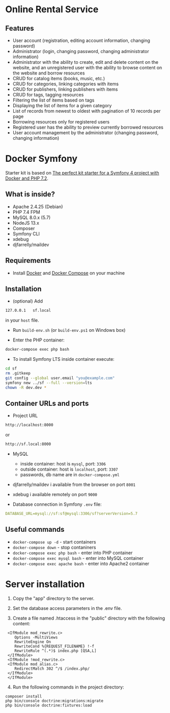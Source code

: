 # Online Rental Service

## Features

* User account (registration, editing account information, changing password)
* Administrator (login, changing password, changing administrator information)
* Administrator with the ability to create, edit and delete content on the website, and an unregistered user with the ability to browse content on the     website and borrow resources
* CRUD for catalog items (books, music, etc.)
* CRUD for categories, linking categories with items
* CRUD for publishers, linking publishers with items
* CRUD for tags, tagging resources
* Filtering the list of items based on tags
* Displaying the list of items for a given category
* List of records from newest to oldest with pagination of 10 records per page
* Borrowing resources only for registered users
* Registered user has the ability to preview currently borrowed resources
* User account management by the administrator (changing password, changing information)


# Docker Symfony

Starter kit is based on [The perfect kit starter for a Symfony 4 project with Docker and PHP 7.2](https://medium.com/@romaricp/the-perfect-kit-starter-for-a-symfony-4-project-with-docker-and-php-7-2-fda447b6bca1).

## What is inside?

* Apache 2.4.25 (Debian)
* PHP 7.4 FPM
* MySQL 8.0.x (5.7)
* NodeJS 13.x
* Composer
* Symfony CLI 
* xdebug
* djfarrelly/maildev

## Requirements

* Install [Docker](https://www.docker.com/products/docker-desktop) and [Docker Compose](https://docs.docker.com/compose/install) on your machine 

## Installation

* (optional) Add 

```bash
127.0.0.1   sf.local
```
in your `host` file.

* Run `build-env.sh` (or `build-env.ps1` on Windows box)

* Enter the PHP container:

```bash
docker-compose exec php bash
```

* To install Symfony LTS inside container execute:

```bash
cd sf
rm .gitkeep
git config --global user.email "you@example.com"
symfony new ../sf --full --version=lts
chown -R dev.dev *
```

## Container URLs and ports

* Project URL

```bash
http://localhost:8000
```

or 

```bash
http://sf.local:8000
```

* MySQL

    * inside container: host is `mysql`, port: `3306`
    * outside container: host is `localhost`, port: `3307`
    * passwords, db name are in `docker-compose.yml`
    
* djfarrelly/maildev i available from the browser on port `8001`

* xdebug i available remotely on port `9000`

* Database connection in Symfony `.env` file:
```yaml
DATABASE_URL=mysql://sf:sf@mysql:3306/sf?serverVersion=5.7
```

## Useful commands

* `docker-compose up -d` - start containers
* `docker-compose down` - stop contaniners
* `docker-compose exec php bash` - enter into PHP container
* `docker-compose exec mysql bash` - enter into MySQL container
* `docker-compose exec apache bash` - enter into Apache2 container

# Server installation

1. Copy the "app" directory to the server.

2. Set the database access parameters in the .env file.

3. Create a file named .htaccess in the "public" directory with the following content:
```
 <IfModule mod_rewrite.c>
 	Options -MultiViews
 	RewriteEngine On
	RewriteCond %{REQUEST_FILENAME} !-f
 	RewriteRule ^(.*)$ index.php [QSA,L]
 </IfModule>
 <IfModule !mod_rewrite.c>
 <IfModule mod_alias.c>
	RedirectMatch 302 ^/$ /index.php/
 </IfModule>
 </IfModule>
 ```

4. Run the following commands in the project directory:
		
```
composer install
php bin/console doctrine:migrations:migrate
php bin/console doctrine:fixtures:load
```

